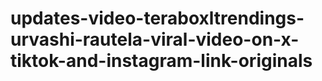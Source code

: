 # updates-video-teraboxltrendings-urvashi-rautela-viral-video-on-x-tiktok-and-instagram-link-originals